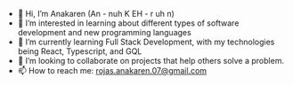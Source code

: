 - 👋 Hi, I’m Anakaren (An - nuh K EH - r uh n)
- 👀 I’m interested in learning about different types of software development and new programming languages
- 🌱 I’m currently learning Full Stack Development, with my technologies being React, Typescript, and GQL
- 💞️ I’m looking to collaborate on projects that help others solve a problem.
- 📫 How to reach me: rojas.anakaren.07@gmail.com

<!---
akrojas07/akrojas07 is a ✨ special ✨ repository because its `README.md` (this file) appears on your GitHub profile.
You can click the Preview link to take a look at your changes.
--->
